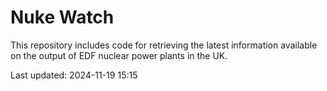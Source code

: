 # Nuke Watch

This repository includes code for retrieving the latest information available on the output of EDF nuclear power plants in the UK.

Last updated: 2024-11-19 15:15